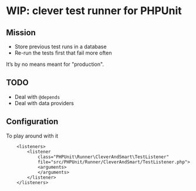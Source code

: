# WIP: clever test runner for PHPUnit

## Mission
 - Store previous test runs in a database
 - Re-run the tests first that fail more often

It’s by no means meant for "production".

## TODO
 - Deal with `@depends`
 - Deal with data providers

## Configuration
To play around with it
```
    <listeners>
        <listener
            class="PHPUnit\Runner\CleverAndSmart\TestListener"
            file="src/PHPUnit/Runner/CleverAndSmart/TestListener.php">
            <arguments>
            </arguments>
        </listener>
    </listeners>
```
